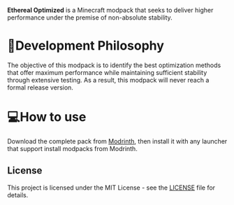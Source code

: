 **Ethereal Optimized** is a Minecraft modpack that seeks to deliver higher performance under the premise of non-absolute stability.
# 🔧Development Philosophy
The objective of this modpack is to identify the best optimization methods that offer maximum performance while maintaining sufficient stability through extensive testing. As a result, this modpack will never reach a formal release version.

# 💻How to use
Download the complete pack from [Modrinth](https://modrinth.com/modpack/ethereal-optimized), then install it with any launcher that support install modpacks from Modrinth.

## License

This project is licensed under the MIT License - see the [LICENSE](LICENSE) file for details.

